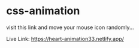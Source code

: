 # css-animation

visit this link and move your mouse icon randomly...

Live Link: https://heart-animation33.netlify.app/
